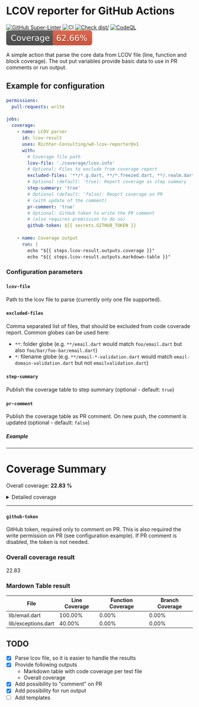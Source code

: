 # LCOV reporter for GitHub Actions

[![GitHub Super-Linter](https://github.com/Richter-Consulting/wd-lcov-reporter-action/actions/workflows/linter.yml/badge.svg)](https://github.com/super-linter/super-linter)
![CI](https://github.com/Richter-Consulting/wd-lcov-reporter-action/actions/workflows/ci.yml/badge.svg)
[![Check dist/](https://github.com/Richter-Consulting/wd-lcov-reporter-action/actions/workflows/check-dist.yml/badge.svg)](https://github.com/Richter-Consulting/wd-lcov-reporter-action/actions/workflows/check-dist.yml)
[![CodeQL](https://github.com/Richter-Consulting/wd-lcov-reporter-action/actions/workflows/codeql-analysis.yml/badge.svg)](https://github.com/Richter-Consulting/wd-lcov-reporter-action/actions/workflows/codeql-analysis.yml)
[![Coverage](./badges/coverage.svg)](./badges/coverage.svg)

A simple action that parse the core data from LCOV file (line, function and
block coverage). The out put variables provide basic data to use in PR comments
or run output.

## Example for configuration

```yaml
permissions:
  pull-requests: write

jobs:
  coverage:
    - name: LCOV parser
      id: lcov-result
      uses: Richter-Consulting/wd-lcov-reporter@v1
      with:
        # Coverage file path
        lcov-file: './coverage/lcov.info'
        # Optional: Files to exclude from coverage report
        excluded-files: '**/*.g.dart, **/*.freezed.dart, **/.realm.dart'
        # Optional (default: 'true): Report coverage as step summary
        step-summary: 'true'
        # Optional (default: 'false): Reoprt coverage on PR
        # (with update of the comment)
        pr-comment: 'true'
        # Optional: GitHub token to write the PR comment
        # (also requires premission to do so)
        github-token: ${{ secrets.GITHUB_TOKEN }}

    - name: Coverage output
      run: |
        echo "${{ steps.lcov-result.outputs.coverage }}"
        echo "${{ steps.lcov-result.outputs.markdown-table }}"
```

### Configuration parameters

#### `lcov-file`

Path to the lcov file to parse (currently only one file supported).

#### `excluded-files`

Comma separated list of files, that should be excluded from code coverade
report. Common globes can be used here:

- `**`: folder globe (e.g. `**/email.dart` would match `foo/email.dart` but also
  `foo/bar/foo-bar/email.dart`)
- `*`: filename globe (e.g. `**/email-*-validation.dart` would match
  `email-domain-validation.dart` but not `emailvalidation.dart`)

#### `step-summary`

Publish the coverage table to step summary (optional - default: `true`)

#### `pr-comment`

Publish the coverage table as PR comment. On new push, the comment is updated
(optional - default: `false`)

##### Example
<!-- markdownlint-disable MD025 -->
---

# Coverage Summary

Overall coverage: **22.83 %**

<details><summary>Detailed coverage</summary>

| File                | Line Coverage | Function Coverage | Branch Coverage |
| ------------------- | ------------- | ----------------- | --------------- |
| lib/email.dar       | 100.00%       | 0.00%             | 0.00%           |
| lib/exceptions.dart | 40.00%        | 0.00%             | 0.00%           |

</details>

---
<!-- markdownlint-enable MD001 MD005 -->
#### `github-token`

GitHub token, required only to comment on PR. This is also required the write
permission on PR (see configuration example). If PR comment is disabled, the
token is not needed.

### Overall coverage result

22.83

### Mardown Table result

| File                | Line Coverage | Function Coverage | Branch Coverage |
| ------------------- | ------------- | ----------------- | --------------- |
| lib/email.dart      | 100.00%       | 0.00%             | 0.00%           |
| lib/exceptions.dart | 40.00%        | 0.00%             | 0.00%           |

## TODO

- [x] Parse lcov file, so it is easier to handle the results
- [x] Provide following outputs
  - Markdown table with code coverage per test file
  - Overall coverage
- [x] Add possibility to "comment" on PR
- [x] Add possibility for run output
- [ ] Add templates
